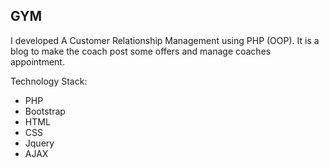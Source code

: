 ## GYM
I developed A Customer Relationship Management using PHP (OOP). 
It is a blog to make the coach post some offers and manage coaches appointment.

Technology Stack: 
- PHP
- Bootstrap
- HTML
- CSS
- Jquery
- AJAX
